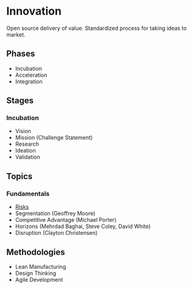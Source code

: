 # Innovation

Open source delivery of value. Standardized process for taking ideas to market.

## Phases

- Incubation
- Acceleration
- Integration

## Stages

### Incubation

- Vision
- Mission (Challenge Statement)
- Research
- Ideation
- Validation

## Topics

### Fundamentals

- [Risks](./topics/risks.md)
- Segmentation (Geoffrey Moore)
- Competitive Advantage (Michael Porter)
- Horizons (Mehrdad Baghai, Steve Coley, David White)
- Disruption (Clayton Christensen)

## Methodologies

- Lean Manufacturing
- Design Thinking
- Agile Development
